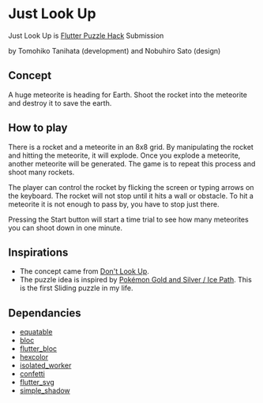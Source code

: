 # Just Look Up
Just Look Up is [Flutter Puzzle Hack](https://flutterhack.devpost.com/?ref_feature=challenge&ref_medium=your-open-hackathons&ref_content=Submissions+open) Submission

by Tomohiko Tanihata (development) and Nobuhiro Sato (design)

## Concept 
A huge meteorite is heading for Earth. Shoot the rocket into the meteorite and destroy it to save the earth. 

## How to play
There is a rocket and a meteorite in an 8x8 grid. 
By manipulating the rocket and hitting the meteorite, it will explode.
Once you explode a meteorite, another meteorite will be generated. 
The game is to repeat this process and shoot many rockets. 

The player can control the rocket by flicking the screen or typing arrows on the keyboard. The rocket will not stop until it hits a wall or obstacle. To hit a meteorite it is not enough to pass by, you have to stop just there.

Pressing the Start button will start a time trial to see how many meteorites you can shoot down in one minute. 
## Inspirations 
- The concept came from [Don't Look Up](https://www.netflix.com/jp-en/title/81252357). 
- The puzzle idea is inspired by [Pokémon Gold and Silver / Ice Path](https://strategywiki.org/wiki/Pok%C3%A9mon_Gold_and_Silver/Ice_Path). This is the first Sliding puzzle in my life.
## Dependancies
- [equatable](https://pub.dev/packages/equatable)
- [bloc](https://pub.dev/packages/bloc)
- [flutter_bloc](https://pub.dev/packages/flutter_bloc)
- [hexcolor](https://pub.dev/packages/hexcolor)
- [isolated_worker](https://pub.dev/packages/isolated_worker)
- [confetti](https://pub.dev/packages/confetti)
- [flutter_svg](https://pub.dev/packages/flutter_svg)
- [simple_shadow](https://pub.dev/packages/flutter_svg)